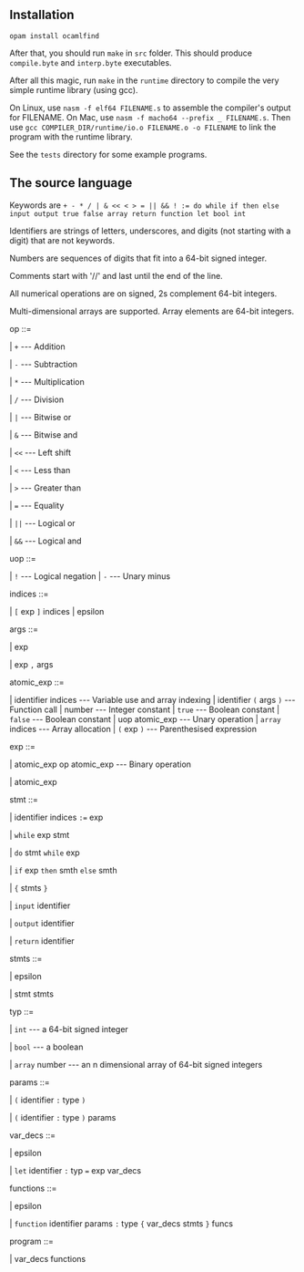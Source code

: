 ## Installation

`opam install ocamlfind`

After that, you should run `make` in `src` folder. This should produce `compile.byte` and `interp.byte` executables.

After all this magic, run `make` in the `runtime` directory to compile the very simple runtime library (using gcc).

On Linux, use `nasm -f elf64 FILENAME.s` to assemble the compiler's output for FILENAME. On Mac, use `nasm -f macho64 --prefix _ FILENAME.s`. Then use `gcc COMPILER_DIR/runtime/io.o FILENAME.o -o FILENAME` to link the program with the runtime library.

See the `tests` directory for some example programs.

## The source language

Keywords are `+ - * / | & << < > = || && ! := do while if then else input output true false array return function let bool int`

Identifiers are strings of letters, underscores, and digits (not starting with a digit) that are not keywords.

Numbers are sequences of digits that fit into a 64-bit signed integer.

Comments start with '//' and last until the end of the line.

All numerical operations are on signed, 2s complement 64-bit integers.

Multi-dimensional arrays are supported. Array elements are 64-bit integers.

op ::=

| `+` --- Addition

| `-` --- Subtraction

| `*` --- Multiplication

| `/` --- Division

| `|` --- Bitwise or

| `&` --- Bitwise and

| `<<` --- Left shift

| `<` --- Less than

| `>` --- Greater than

| `=` --- Equality

| `||` --- Logical or

| `&&` --- Logical and

uop ::=

| `!` --- Logical negation
| `-` --- Unary minus

indices ::=

| `[` exp `]` indices
| epsilon

args ::=

| exp

| exp `,` args

atomic_exp ::=

| identifier indices --- Variable use and array indexing
| identifier `(` args `)` --- Function call
| number --- Integer constant
| `true` --- Boolean constant
| `false` --- Boolean constant
| uop atomic_exp --- Unary operation
| `array` indices --- Array allocation
| `(` exp `)` --- Parenthesised expression

exp ::=

| atomic_exp op atomic_exp --- Binary operation

| atomic_exp

stmt ::=

| identifier indices `:=` exp

| `while` exp stmt

| `do` stmt `while` exp

| `if` exp `then` smth `else` smth

| `{` stmts `}`

| `input` identifier

| `output` identifier

| `return` identifier

stmts ::=

| epsilon

| stmt stmts

typ ::=

| `int` --- a 64-bit signed integer

| `bool` --- a boolean

| `array` number --- an n dimensional array of 64-bit signed integers

params ::=

| `(` identifier `:` type `)`

| `(` identifier `:` type `)` params

var_decs ::=

| epsilon

| `let` identifier `:` typ `=` exp var_decs

functions ::=

| epsilon

| `function` identifier params `:` type `{` var_decs stmts `}` funcs

program ::=

| var_decs functions


